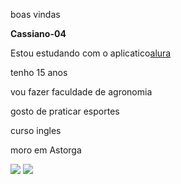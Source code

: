 boas vindas

**Cassiano-04**

Estou estudando com o aplicatico[alura](https://www.alura.com.br/)  

tenho 15 anos

vou fazer faculdade de agronomia

gosto de praticar esportes

curso ingles

moro em Astorga

![]( https://media1.tenor.com/m/_lN0aRe0wNoAAAAC/tori-gpo.gif)                       ![](https://media1.tenor.com/m/lb7h3IUXZmkAAAAC/desu01.gif)
